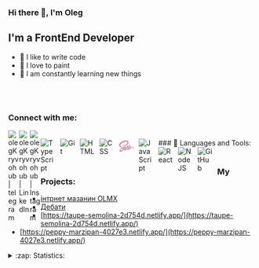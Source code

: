 ### Hi there 👋, I'm Oleg

## I'm a FrontEnd Developer
- 💪 I like to write code
- 🎉 I love to paint
- 🥅 I am constantly learning new things

<br />
<br />

### Connect with me:

[<img align="left" alt="olegKryvohub | telegram" width="22px" src="https://cdn.jsdelivr.net/npm/simple-icons@v3/icons/telegram.svg" />][telegram]
[<img align="left" alt="olegKryvohub | LinkedIn" width="22px" src="https://cdn.jsdelivr.net/npm/simple-icons@v3/icons/linkedin.svg" />][linkedin]
[<img align="left" alt="olegKryvohub | Instagram" width="22px" src="https://cdn.jsdelivr.net/npm/simple-icons@v3/icons/instagram.svg" />][instagram]

<br />
### 🧰 Languages and Tools:
<img align="left" alt="TypeScript" width="30px" style="padding-right:10px;" src="https://cdn.jsdelivr.net/gh/devicons/devicon/icons/typescript/typescript-plain.svg" />
<img align="left" alt="Git" width="30px" style="padding-right:10px;" src="https://cdn.jsdelivr.net/gh/devicons/devicon/icons/git/git-original.svg" />
<img align="left" alt="HTML" width="30px" style="padding-right:10px;" src="https://cdn.jsdelivr.net/gh/devicons/devicon/icons/html5/html5-plain.svg" />
<img align="left" alt="CSS" width="30px" style="padding-right:10px;" src="https://cdn.jsdelivr.net/gh/devicons/devicon/icons/css3/css3-plain.svg" />
<img align="left" alt="SASS" width="30px"  style="padding-right:10px;" src="https://raw.githubusercontent.com/github/explore/80688e429a7d4ef2fca1e82350fe8e3517d3494d/topics/sass/sass.png" />
<img align="left" alt="JavaScript" width="30px" style="padding-right:10px;" src="https://cdn.jsdelivr.net/gh/devicons/devicon/icons/javascript/javascript-plain.svg" />
<img align="left" alt="React" width="30px" style="padding-right:10px;" src="https://cdn.jsdelivr.net/gh/devicons/devicon/icons/react/react-original.svg" />
<img align="left" alt="NodeJS" width="30px" style="padding-right:10px;" src="https://cdn.jsdelivr.net/gh/devicons/devicon/icons/nodejs/nodejs-original.svg" />
<img align="left" alt="GitHub" width="30px" style="padding-right:10px;" src="https://cdn.jsdelivr.net/gh/devicons/devicon/icons/github/github-original.svg" />

<br />
<br />

### My Projects:
- [інтрнет мазанин OLMX](https://shopchik-3c85d.web.app/)
- [Дебати](https://debate-night.netlify.app/)
- [https://taupe-semolina-2d754d.netlify.app/](https://taupe-semolina-2d754d.netlify.app/)
- [https://peppy-marzipan-4027e3.netlify.app/](https://peppy-marzipan-4027e3.netlify.app/)

<details>
  <summary>:zap: Statistics:</summary>
   <img align="left" alt="codeSTACKr's GitHub Stats" src="https://github-readme-stats.vercel.app/api/top-langs/?username=aduvancik&langs_count=8&layout=compact" />
</details>

[telegram]: https://t.me/dandel_ds
[linkedin]: https://www.linkedin.com/in/vlad-kalachev-ab87b312a/
[instagram]: https://www.instagram.com/aduvancik_official/
